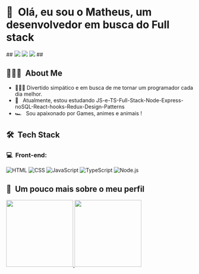 <h1>👋 &nbsp;Olá, eu sou o Matheus, um desenvolvedor em busca do Full stack</h1>
##
  <a href="https://www.instagram.com/mts.flow/" target="_blank"><img src="https://img.shields.io/badge/-Instagram-%23E4405F?style=for-the-badge&logo=instagram&logoColor=white" target="_blank"></a>
  <a href = "mailto:matheus.cosiello@gmail.com"><img src="https://img.shields.io/badge/-Gmail-%23333?style=for-the-badge&logo=gmail&logoColor=white" target="_blank"></a>
  <a href="https://www.linkedin.com/in/matheus-cosiello-4b2aa6213/" target="_blank"><img src="https://img.shields.io/badge/-LinkedIn-%230077B5?style=for-the-badge&logo=linkedin&logoColor=white" target="_blank"></a> 
  ##
 
<h2> 👨🏻‍💻 &nbsp;About Me </h2>

- 👨🏻‍💻 Divertido simpático e em busca de me tornar um programador cada dia melhor.
- 🚀 &nbsp; Atualmente, estou estudando JS-e-TS-Full-Stack-Node-Express-noSQL-React-hooks-Redux-Design-Patterns
- 🏎 &nbsp; Sou apaixonado por Games, animes e animais !
  
##

<h2> 🛠 &nbsp;Tech Stack</h2>
<h3>💻 &nbsp;Front-end:</h3>

![HTML](https://img.shields.io/badge/-HTML-333333?style=flat&logo=HTML5)
![CSS](https://img.shields.io/badge/-CSS-333333?style=flat&logo=CSS3&logoColor=1572B6)
![JavaScript](https://img.shields.io/badge/-JavaScript-333333?style=flat&logo=javascript)
![TypeScript](https://img.shields.io/badge/-TypeScript-333333?style=flat&logo=typescript&logoColor=2D79C7)
![Node.js](https://img.shields.io/badge/-Node.js-333333?style=flat&logo=node.js)

##

<h2>🚀 &nbsp;Um pouco mais sobre o meu perfil</h2>

  <a href="https://github.com/MatheusCosiello">
  <img height="180em" src="https://github-readme-stats.vercel.app/api?username=MatheusCosiello&show_icons=true&theme=dracula&include_all_commits=true&count_private=true"/>
  <img height="180em" src="https://github-readme-stats.vercel.app/api/top-langs/?username=MatheusCosiello&layout=compact&langs_count=7&theme=dracula"/>
  
